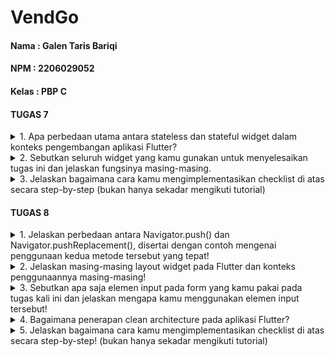 # VendGo

#### Nama : Galen Taris Bariqi
#### NPM : 2206029052
#### Kelas : PBP C


#### TUGAS 7

<details>
<summary>
1. Apa perbedaan utama antara stateless dan stateful widget dalam konteks pengembangan aplikasi Flutter?
</summary>

**Stateless Widget**

- Tidak memiliki keadaan internal yang berubah (stateless) setelah widget dibuat.
- Mereka dibangun sekali dan tidak pernah memperbarui diri mereka sendiri kecuali ketika data eksternal yang diberikan ke mereka berubah.
- Ideal untuk kasus di mana UI bisa bergantung pada informasi yang diberikan melalui konstruktor saja, dan tidak diharapkan untuk berubah selama waktu hidup widget.
- Contoh stateless widget termasuk ikon, teks, dan tombol yang tidak berubah setelah mereka dibuat.

**Stateful Widget**

- Memiliki keadaan internal yang dapat berubah selama waktu hidup widget.
- Ketika keadaan internal berubah, widget dapat memicu proses rebuild untuk memperbarui tampilan pada UI.
- Mereka menggunakan dua kelas: satu kelas untuk widget itu sendiri dan satu kelas untuk keadaan widget (State).
- Ideal untuk kasus di mana UI perlu berubah secara dinamis berdasarkan interaksi pengguna atau data yang berubah dari waktu ke waktu, seperti kotak centang, slider, atau formulir yang bisa di-edit.

Secara umum, jika UI yang Anda bangun tidak bergantung pada keadaan yang berubah seiring waktu, gunakan StatelessWidget. Jika UI perlu memperbarui tampilan sebagai respons terhadap perubahan data atau interaksi pengguna, gunakan StatefulWidget.

</details>

<details>
<summary>
2. Sebutkan seluruh widget yang kamu gunakan untuk menyelesaikan tugas ini dan jelaskan fungsinya masing-masing.
</summary>

- MaterialApp = Widget ini adalah titik awal dari aplikasi Flutter yang menggunakan material design. Ia membungkus sejumlah widget yang mengimplementasikan desain material, dan juga menyiapkan aplikasi untuk navigasi, tema, dan lainnya.
- Scaffold = Widget ini menyediakan struktur dasar halaman pada aplikasi material design. Ini termasuk app bar, body, floating action button, dan drawer.
- AppBar = Sebuah widget yang umumnya ditampilkan di bagian atas layar, AppBar menyediakan tempat untuk judul, ikon aksi, dan navigasi.
- Text = Widget ini menampilkan string teks dengan gaya yang bisa diatur.
- Padding = Padding digunakan untuk memberikan ruang tambahan di sekitar widget anaknya. Ini bisa digunakan untuk memberikan ruang antara widgets atau untuk mengatur posisi widgets dalam layar.
- Column = Widget ini memungkinkan Anda untuk menata widgets anaknya secara vertikal.
- GridView = Widget ini memungkinkan pembangunan grid yang terdiri dari elemen-elemen yang dapat disusun dalam bentuk baris dan kolom.
- ShopCard = Ini adalah widget kustom yang dibuat untuk keperluan ini. Widget ini menggabungkan beberapa widget seperti Material, InkWell, Container, dan Icon untuk membuat kartu yang bisa diklik.
- InkWell = Widget yang bereaksi terhadap sentuhan dengan menampilkan efek semburan air. Ini biasa digunakan untuk menambahkan efek interaktif pada widget yang lain.
- Icon = Widget ini menampilkan ikon dari berbagai library ikon yang tersedia di Flutter.
- Center = Widget ini mengatur anak widgetnya agar berada di tengah-tengah parent widgetnya.
- ClipRRect = Widget ini memotong anak widgetnya agar memiliki sudut yang melengkung (rounded corners).

</details>

<details>
<summary>
3. Jelaskan bagaimana cara kamu mengimplementasikan checklist di atas secara step-by-step (bukan hanya sekadar mengikuti tutorial)
</summary>

Pada Tugas 7 ini, saya membuat aplikasi inventory bernama VendGo berbasis mobile.

- Membuat sebuah program Flutter baru dengan tema inventory seperti tugas-tugas sebelumnya.
Pada tahap ini, pada terminal, saya melakukan command ``flutter create vend_go`` dan ``cd vend_go``. Setelah itu, aplikasi dengan direktori bernama vend_go akan muncul pada direktori lokal.

-  Membuat tiga tombol sederhana dengan ikon dan teks untuk:
    - Melihat daftar item (Lihat Item)
    - Menambah item (Tambah Item)
    - Logout (Logout)
Selanjutnya, saya mengubah class MyHomePage dari stateful menjadi stateless widget. Di dalam `menu.dart`, saya mendefinisikan sebuah list dari `ShopItem`:

```dart
final List<ShopItem> items = [
  ShopItem("Lihat Item", Icons.checklist, Colors.indigo),
  ShopItem("Tambah Item", Icons.add_shopping_cart, const Color.fromARGB(255, 33, 150, 243)),
  ShopItem("Logout", Icons.logout, Color.fromARGB(255, 33, 243, 33)),
];
```

Kemudian, menggunakan GridView.count saya menampilkan setiap ShopItem sebagai ShopCard:
```
GridView.count(
  crossAxisCount: 3,
  shrinkWrap: true,
  children: items.map((ShopItem item) {
    return ShopCard(item);
  }).toList(),
),
```

- Memunculkan Snackbar dengan tulisan:
    - "Kamu telah menekan tombol Lihat Item" ketika tombol Lihat Item ditekan.
    - "Kamu telah menekan tombol Tambah Item" ketika tombol Tambah Item ditekan.
    - "Kamu telah menekan tombol Logout" ketika tombol Logout ditekan.

Dalam ShopCard, saya menggunakan widget InkWell untuk mendeteksi ketukan dan menampilkan SnackBar:
```
InkWell(
  onTap: () {
    ScaffoldMessenger.of(context)
      ..hideCurrentSnackBar()
      ..showSnackBar(SnackBar(
        content: Text("Saya telah menekan tombol ${item.name}!")));
  },
  // ... (child widgets)
),
```

- Melakukan add-commit-push ke GitHub.

</details>

#### TUGAS 8

<details>
<summary>
1. Jelaskan perbedaan antara Navigator.push() dan Navigator.pushReplacement(), disertai dengan contoh mengenai penggunaan kedua metode tersebut yang tepat!
</summary>

**1. Navigator.push()**

Metode Navigator.push() digunakan untuk menambahkan rute baru ke tumpukan navigasi dalam aplikasi Flutter.
Ini memungkinkan pengguna untuk kembali ke rute sebelumnya dengan tombol "Back". Cocok untuk menambahkan rute baru yang ingin Anda pertahankan dalam tumpukan navigasi.

Contoh penggunaan Navigator.push():
```
// Navigasi ke halaman DetailA
Navigator.push(
  context,
  MaterialPageRoute(builder: (context) => DetailA()),
);
```

**2. Navigator.pushReplacement()**

Metode Navigator.pushReplacement() digunakan untuk menambahkan rute baru ke tumpukan navigasi dan menggantikan rute saat ini. Berguna ketika Anda ingin menggantikan rute saat ini dengan rute yang baru, seperti ketika tugas atau langkah tertentu selesai.

Contoh penggunaan Navigator.pushReplacement():
```
// Mengganti rute saat ini dengan halaman DetailB
Navigator.pushReplacement(
  context,
  MaterialPageRoute(builder: (context) => DetailB()),
);
```
Dengan Navigator.pushReplacement(), rute saat ini dihapus dari tumpukan navigasi dan diganti dengan rute yang baru. Ini memungkinkan pengguna untuk menggantikan rute saat ini dengan rute yang lebih sesuai tanpa perlu kembali ke rute sebelumnya.

</details>

<details>
<summary>
2. Jelaskan masing-masing layout widget pada Flutter dan konteks penggunaannya masing-masing!
</summary>

**1. Container**
Container adalah widget yang digunakan untuk mengelompokkan dan mengatur widget lain ke dalam kotak dengan properti tertentu. Pengembang dapat mengatur properti seperti margin, padding, warna latar belakang, dan lainnya. Container sering digunakan untuk mengatur tata letak sederhana dan sebagai wadah untuk widget lain.

**2. Row dan Column**
Row dan Column adalah widget yang digunakan untuk mengatur widget secara horizontal (dalam Row) atau vertikal (dalam Column). Mereka sering digunakan untuk mengatur tata letak berbasis baris dan kolom, seperti tata letak tabel atau daftar item.

**3. ListView:**
ListView adalah widget yang digunakan untuk membuat daftar gulir (scrollable list) dari widget. Berguna ketika pengembang memiliki daftar item yang lebih panjang daripada layar, dan pengguna perlu menggulir untuk melihat seluruh kontennya.

**4. Stack**
Stack adalah widget yang digunakan untuk menumpuk widget satu di atas yang lain. Pengembang dapat mengatur widget dalam tumpukan (stack) dengan memberikan properti posisi seperti atas, bawah, kiri, dan kanan. Berguna ketika pengembang ingin menempatkan widget secara bebas di atas satu sama lain.

**5. Expanded**
Expanded adalah widget yang digunakan untuk mengisi ruang yang tersedia dalam Row atau Column. Ini memungkinkan widget anak untuk mengisi sebanyak mungkin ruang yang tersedia, sehingga berguna dalam tata letak yang responsif.

**6. Card**
Card adalah widget yang digunakan untuk membuat kotak dengan bayangan dan sudut yang terlihat seperti kartu fisik. Berguna untuk pengembang dalam menampilkan konten terkait dalam bentuk kartu yang dapat dipisahkan dari konten lain.

**7. Wrap**
Wrap adalah widget yang digunakan untuk mengatur widget dalam baris dan kolom seperti Row atau Column, tetapi dapat memindahkan widget ke baris atau kolom berikutnya jika tidak cukup ruang. Berguna untuk pengembang dalam menangani konten yang dapat meluas ke samping tanpa memicu gulir.

**8. GridView**
GridView adalah widget yang digunakan untuk mengatur widget dalam grid dengan baris dan kolom. Pengembang dapat mengatur jumlah kolom, menggulir grid jika diperlukan, dan lainnya.

**9. SingleChildScrollView**
SingleChildScrollView adalah widget yang mengizinkan satu anak widget saja dan digunakan untuk membuat daftar gulir konten tunggal. Berguna ketika pengembang memiliki sedikit konten yang perlu digulir di layar.

**10. Flow**
Flow adalah widget yang digunakan untuk mengatur widget dalam aliran non-hirarkis, mirip dengan Wrap.
Widget dalam Flow diatur berdasarkan kendali alur tertentu.

</details>

<details>
<summary>
3. Sebutkan apa saja elemen input pada form yang kamu pakai pada tugas kali ini dan jelaskan mengapa kamu menggunakan elemen input tersebut!
</summary>

1. Nama Produk (name):
  Jenis Input = TextFormField
  Saya menggunakan elemen input tersebut untuk memasukkan nama produk. Sebagai elemen dasar dari setiap item, nama produk penting untuk identifikasi dan deskripsi. TextFormField cocok untuk input teks seperti ini.

2. Harga Produk (price):
  Jenis Input = TextFormField dengan keyboardType diatur ke TextInputType.number
  Saya menggunakan elemen input tersebut karena harga produk harus berupa angka, oleh karena itu, TextFormField dengan keyboard numerik digunakan untuk memastikan pengguna hanya memasukkan angka.

3. Deskripsi Produk (description):
  Jenis Input = TextFormField
  Saya menggunakan elemen input tersebut untuk memberikan informasi lebih detail tentang produk. TextFormField digunakan untuk memungkinkan pengguna memasukkan teks bebas, yang dapat mencakup informasi detail atau catatan tambahan tentang produk.

4. Jumlah Produk (amount):
  Jenis Input = TextFormField dengan keyboardType diatur ke TextInputType.number
  Saya menggunakan elemen input tersebut untuk mengindikasikan stok atau jumlah unit yang tersedia atau yang akan ditambahkan. Sama seperti harga, jumlah ini harus berupa angka sehingga input numerik digunakan untuk memudahkan penggunaan dan menghindari kesalahan input.

</details>

<details>
<summary>
4. Bagaimana penerapan clean architecture pada aplikasi Flutter?
</summary>

Clean Architecture memungkinkan aplikasi Flutter untuk menjadi lebih bersih, terstruktur dengan baik, dan mudah dikelola dengan mengisolasi komponen dan meminimalkan ketergantungan. Hal ini membuat aplikasi lebih skalabel dan mudah dipelihara seiring berjalannya waktu. Pada aplikasi Flutter, clean architecture melibatkan pemisahan aplikasi menjadi lapisan Presentasi, Bisnis, dan Data dengan prinsip Dependency Inversion. Ini memungkinkan pengelolaan dependensi, isolasi logika bisnis, pengujian unit yang efektif, serta fleksibilitas dalam mengganti tampilan atau sumber data. Prinsip SOLID juga digunakan untuk menjaga kode tetap terstruktur dengan baik dan mudah diubah.

</details>

<details>
<summary>
5. Jelaskan bagaimana cara kamu mengimplementasikan checklist di atas secara step-by-step! (bukan hanya sekadar mengikuti tutorial)
</summary>

- Membuat minimal satu halaman baru pada aplikasi, yaitu halaman formulir tambah item baru dengan beberapa ketentuan.

Pertama, saya memulai dengan membuat file baru bernama shoplist_form.dart. Di sini, saya menggunakan StatefulWidget karena perlu mengupdate status berdasarkan input pengguna. Dalam build method, saya menambahkan Form dengan sebuah GlobalKey untuk mengelola status form.

Di dalam form ini, saya menambahkan empat TextFormField untuk name, price, description, dan amount. Untuk setiap field ini, saya memastikan ada validasi yang memeriksa apakah field tersebut tidak kosong dan memenuhi kriteria tipe data yang sesuai, seperti angka untuk harga dan jumlah.

Kemudian, saya menambahkan sebuah tombol 'Save'. Saya menggunakan ElevatedButton untuk ini. Dalam onPressed dari tombol ini, saya mengecek dulu apakah form valid menggunakan _formKey.currentState.validate(). Jika ya, saya simpan datanya ke list dan menampilkan pop-up menggunakan showDialog yang menampilkan informasi item yang baru disimpan.

- Mengarahkan pengguna ke halaman form tambah item baru ketika menekan tombol Tambah Item pada halaman utama.

Di MyHomePage, saya menambahkan sebuah widget yang, ketika ditekan, akan membawa pengguna ke ShopFormPage untuk menambah item baru. Saya menggunakan GridView untuk menampilkan opsi ini.

- Memunculkan data sesuai isi dari formulir yang diisi dalam sebuah pop-up setelah menekan tombol Save pada halaman formulir tambah item baru.

Pada form yang saya buat, saya menambahkan empat TextFormField untuk name, price, description, dan amount. Dan tidak lupa, saya memastikan bahwa setiap kali tombol 'Save' di ShopFormPage ditekan, item yang baru ditambahkan disimpan ke dalam listItem yang didefinisikan di item.dart.

- Membuat sebuah drawer pada aplikasi dengan beberapa ketentuan.

Selanjutnya, saya membuat file left_drawer.dart untuk widget Drawer. Saya menambahkan dua ListTile di dalam ListView di Drawer ini. Satu untuk navigasi ke 'Halaman Utama' dan satu lagi untuk 'Tambah Item'.

Di setiap ListTile, saya menetapkan onTap untuk melakukan navigasi. Untuk 'Halaman Utama', saya gunakan Navigator.pushReplacement menuju MyHomePage, dan untuk 'Tambah Item', saya gunakan Navigator.push menuju ShopFormPage.

Setelah itu, saya mengintegrasikan LeftDrawer ke dalam Scaffold dari MyHomePage dan ShopFormPage. Ini memungkinkan saya untuk memiliki drawer yang sama di kedua halaman tersebut dengan fungsionalitas navigasi yang sudah saya tetapkan.

</details>